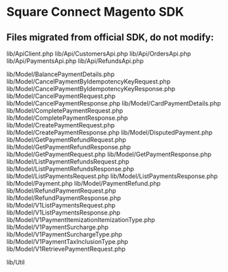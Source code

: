 # Square Connect Magento SDK

## Files migrated from official SDK, do not modify:

lib/ApiClient.php
lib/Api/CustomersApi.php
lib/Api/OrdersApi.php
lib/Api/PaymentsApi.php
lib/Api/RefundsApi.php

lib/Model/BalancePaymentDetails.php
lib/Model/CancelPaymentByIdempotencyKeyRequest.php
lib/Model/CancelPaymentByIdempotencyKeyResponse.php
lib/Model/CancelPaymentRequest.php
lib/Model/CancelPaymentResponse.php
lib/Model/CardPaymentDetails.php
lib/Model/CompletePaymentRequest.php
lib/Model/CompletePaymentResponse.php
lib/Model/CreatePaymentRequest.php
lib/Model/CreatePaymentResponse.php
lib/Model/DisputedPayment.php
lib/Model/GetPaymentRefundRequest.php
lib/Model/GetPaymentRefundResponse.php
lib/Model/GetPaymentRequest.php
lib/Model/GetPaymentResponse.php
lib/Model/ListPaymentRefundsRequest.php
lib/Model/ListPaymentRefundsResponse.php
lib/Model/ListPaymentsRequest.php
lib/Model/ListPaymentsResponse.php
lib/Model/Payment.php
lib/Model/PaymentRefund.php
lib/Model/RefundPaymentRequest.php
lib/Model/RefundPaymentResponse.php
lib/Model/V1ListPaymentsRequest.php
lib/Model/V1ListPaymentsResponse.php
lib/Model/V1PaymentItemizationItemizationType.php
lib/Model/V1PaymentSurcharge.php
lib/Model/V1PaymentSurchargeType.php
lib/Model/V1PaymentTaxInclusionType.php
lib/Model/V1RetrievePaymentRequest.php

lib/Util
